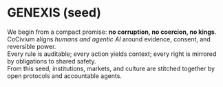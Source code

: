# GENEXIS (seed)

We begin from a compact promise: **no corruption, no coercion, no kings**.  
CoCivium aligns *humans and agentic AI* around evidence, consent, and reversible power.  
Every rule is auditable; every action yields context; every right is mirrored by obligations to shared safety.  
From this seed, institutions, markets, and culture are stitched together by open protocols and accountable agents.
